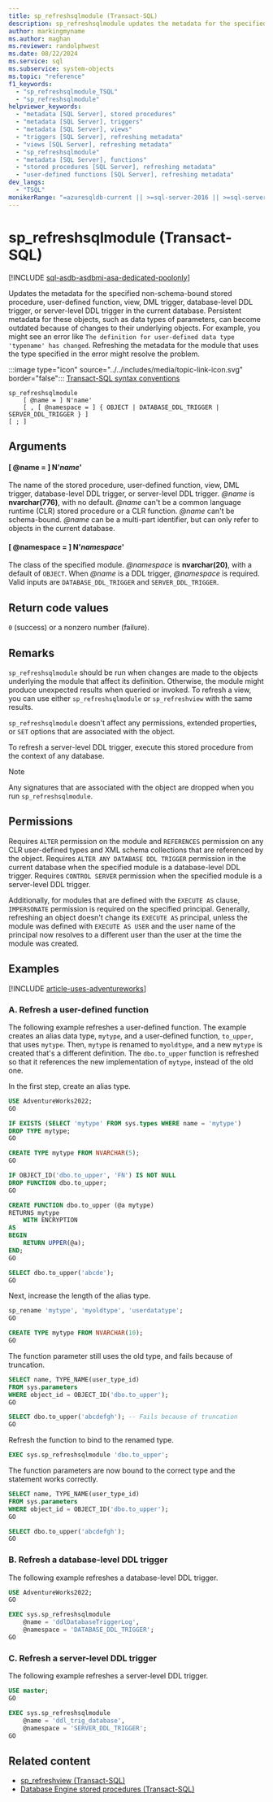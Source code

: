 ```yaml
---
title: sp_refreshsqlmodule (Transact-SQL)
description: sp_refreshsqlmodule updates the metadata for the specified non-schema-bound object.
author: markingmyname
ms.author: maghan
ms.reviewer: randolphwest
ms.date: 08/22/2024
ms.service: sql
ms.subservice: system-objects
ms.topic: "reference"
f1_keywords:
  - "sp_refreshsqlmodule_TSQL"
  - "sp_refreshsqlmodule"
helpviewer_keywords:
  - "metadata [SQL Server], stored procedures"
  - "metadata [SQL Server], triggers"
  - "metadata [SQL Server], views"
  - "triggers [SQL Server], refreshing metadata"
  - "views [SQL Server], refreshing metadata"
  - "sp_refreshsqlmodule"
  - "metadata [SQL Server], functions"
  - "stored procedures [SQL Server], refreshing metadata"
  - "user-defined functions [SQL Server], refreshing metadata"
dev_langs:
  - "TSQL"
monikerRange: "=azuresqldb-current || >=sql-server-2016 || >=sql-server-linux-2017 || =azuresqldb-mi-current || =azure-sqldw-latest"
---
```

# sp_refreshsqlmodule (Transact-SQL)

[!INCLUDE [sql-asdb-asdbmi-asa-dedicated-poolonly](../../includes/applies-to-version/sql-asdb-asdbmi-asa-dedicated-poolonly.md)]

Updates the metadata for the specified non-schema-bound stored procedure, user-defined function, view, DML trigger, database-level DDL trigger, or server-level DDL trigger in the current database. Persistent metadata for these objects, such as data types of parameters, can become outdated because of changes to their underlying objects. For example, you might see an error like `The definition for user-defined data type 'typename' has changed`. Refreshing the metadata for the module that uses the type specified in the error might resolve the problem.

:::image type="icon" source="../../includes/media/topic-link-icon.svg" border="false"::: [Transact-SQL syntax conventions](../../t-sql/language-elements/transact-sql-syntax-conventions-transact-sql.md)

```syntaxsql
sp_refreshsqlmodule
    [ @name = ] N'name'
    [ , [ @namespace = ] { OBJECT | DATABASE_DDL_TRIGGER | SERVER_DDL_TRIGGER } ]
[ ; ]
```

## Arguments

#### [ @name = ] N'*name*'

The name of the stored procedure, user-defined function, view, DML trigger, database-level DDL trigger, or server-level DDL trigger. *@name* is **nvarchar(776)**, with no default. *@name* can't be a common language runtime (CLR) stored procedure or a CLR function. *@name* can't be schema-bound. *@name* can be a multi-part identifier, but can only refer to objects in the current database.

#### [ @namespace = ] N'*namespace*'

The class of the specified module. *@namespace* is **nvarchar(20)**, with a default of `OBJECT`. When *@name* is a DDL trigger, *@namespace* is required. Valid inputs are `DATABASE_DDL_TRIGGER` and `SERVER_DDL_TRIGGER`.

## Return code values

`0` (success) or a nonzero number (failure).

## Remarks

`sp_refreshsqlmodule` should be run when changes are made to the objects underlying the module that affect its definition. Otherwise, the module might produce unexpected results when queried or invoked. To refresh a view, you can use either `sp_refreshsqlmodule` or `sp_refreshview` with the same results.

`sp_refreshsqlmodule` doesn't affect any permissions, extended properties, or `SET` options that are associated with the object.

To refresh a server-level DDL trigger, execute this stored procedure from the context of any database.

> [!NOTE]  
> Any signatures that are associated with the object are dropped when you run `sp_refreshsqlmodule`.

## Permissions

Requires `ALTER` permission on the module and `REFERENCES` permission on any CLR user-defined types and XML schema collections that are referenced by the object. Requires `ALTER ANY DATABASE DDL TRIGGER` permission in the current database when the specified module is a database-level DDL trigger. Requires `CONTROL SERVER` permission when the specified module is a server-level DDL trigger.

Additionally, for modules that are defined with the `EXECUTE AS` clause, `IMPERSONATE` permission is required on the specified principal. Generally, refreshing an object doesn't change its `EXECUTE AS` principal, unless the module was defined with `EXECUTE AS USER` and the user name of the principal now resolves to a different user than the user at the time the module was created.

## Examples

[!INCLUDE [article-uses-adventureworks](../../includes/article-uses-adventureworks.md)]

### A. Refresh a user-defined function

The following example refreshes a user-defined function. The example creates an alias data type, `mytype`, and a user-defined function, `to_upper`, that uses `mytype`. Then, `mytype` is renamed to `myoldtype`, and a new `mytype` is created that's a different definition. The `dbo.to_upper` function is refreshed so that it references the new implementation of `mytype`, instead of the old one.

In the first step, create an alias type.

```sql
USE AdventureWorks2022;
GO

IF EXISTS (SELECT 'mytype' FROM sys.types WHERE name = 'mytype')
DROP TYPE mytype;
GO

CREATE TYPE mytype FROM NVARCHAR(5);
GO

IF OBJECT_ID('dbo.to_upper', 'FN') IS NOT NULL
DROP FUNCTION dbo.to_upper;
GO

CREATE FUNCTION dbo.to_upper (@a mytype)
RETURNS mytype
    WITH ENCRYPTION
AS
BEGIN
    RETURN UPPER(@a);
END;
GO

SELECT dbo.to_upper('abcde');
GO
```

Next, increase the length of the alias type.

```sql
sp_rename 'mytype', 'myoldtype', 'userdatatype';
GO

CREATE TYPE mytype FROM NVARCHAR(10);
GO
```

The function parameter still uses the old type, and fails because of truncation.

```sql
SELECT name, TYPE_NAME(user_type_id)
FROM sys.parameters
WHERE object_id = OBJECT_ID('dbo.to_upper');
GO

SELECT dbo.to_upper('abcdefgh'); -- Fails because of truncation
GO
```

Refresh the function to bind to the renamed type.

```sql
EXEC sys.sp_refreshsqlmodule 'dbo.to_upper';
```

The function parameters are now bound to the correct type and the statement works correctly.

```sql
SELECT name, TYPE_NAME(user_type_id)
FROM sys.parameters
WHERE object_id = OBJECT_ID('dbo.to_upper');
GO

SELECT dbo.to_upper('abcdefgh');
GO
```

### B. Refresh a database-level DDL trigger

The following example refreshes a database-level DDL trigger.

```sql
USE AdventureWorks2022;
GO

EXEC sys.sp_refreshsqlmodule
    @name = 'ddlDatabaseTriggerLog',
    @namespace = 'DATABASE_DDL_TRIGGER';
GO
```

### C. Refresh a server-level DDL trigger

The following example refreshes a server-level DDL trigger.

```sql
USE master;
GO

EXEC sys.sp_refreshsqlmodule
    @name = 'ddl_trig_database',
    @namespace = 'SERVER_DDL_TRIGGER';
GO
```

## Related content

- [sp_refreshview (Transact-SQL)](sp-refreshview-transact-sql.md)
- [Database Engine stored procedures (Transact-SQL)](database-engine-stored-procedures-transact-sql.md)
